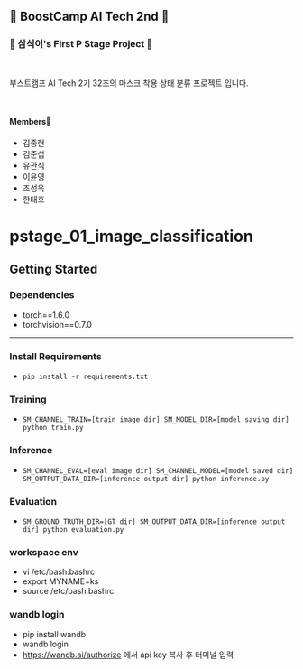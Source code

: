 ## 🦢 BoostCamp AI Tech 2nd 🦢 
### 🐧 삼식이's First P Stage Project 🐧
<br>

부스트캠프 AI Tech 2기 32조의 마스크 착용 상태 분류 프로젝트 입니다.   

<br>

#### Members🐣

- 김종현
- 김준섭
- 유관식
- 이윤영
- 조성욱
- 한태호


# pstage_01_image_classification

## Getting Started    
### Dependencies
- torch==1.6.0
- torchvision==0.7.0                                               
---               

### Install Requirements
- `pip install -r requirements.txt`

### Training
- `SM_CHANNEL_TRAIN=[train image dir] SM_MODEL_DIR=[model saving dir] python train.py`

### Inference
- `SM_CHANNEL_EVAL=[eval image dir] SM_CHANNEL_MODEL=[model saved dir] SM_OUTPUT_DATA_DIR=[inference output dir] python inference.py`

### Evaluation
- `SM_GROUND_TRUTH_DIR=[GT dir] SM_OUTPUT_DATA_DIR=[inference output dir] python evaluation.py`


### workspace env
- vi /etc/bash.bashrc
- export MYNAME=ks
- source /etc/bash.bashrc


### wandb login
- pip install wandb
- wandb login 
- https://wandb.ai/authorize 에서 api key 복사 후 터미널 입력
